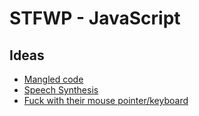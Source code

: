# STFWP - JavaScript

## Ideas
* [Mangled code](./mangled_code.md)
* [Speech Synthesis](./speech.md)
* [Fuck with their mouse pointer/keyboard](./input_devices.md)

